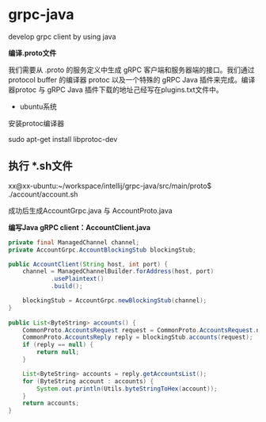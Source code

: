 grpc-java
=========

develop grpc client by using java


**编译.proto文件**

我们需要从 .proto 的服务定义中生成 gRPC 客户端和服务器端的接口。我们通过 protocol buffer 的编译器 protoc 以及一个特殊的 gRPC Java 插件来完成。编译器protoc 与 gRPC Java 插件下载的地址己经写在plugins.txt文件中。


* ubuntu系统

安装protoc编译器

sudo apt-get install libprotoc-dev

执行 *.sh文件
----
xx@xx-ubuntu:~/workspace/intellij/grpc-java/src/main/proto$ ./account/account.sh

成功后生成AccountGrpc.java 与 AccountProto.java 


**编写Java gRPC client：AccountClient.java**

```Java
private final ManagedChannel channel;
private AccountGrpc.AccountBlockingStub blockingStub;

public AccountClient(String host, int port) {
    channel = ManagedChannelBuilder.forAddress(host, port)
            .usePlaintext()
            .build();

    blockingStub = AccountGrpc.newBlockingStub(channel);
}
    
public List<ByteString> accounts() {
    CommonProto.AccountsRequest request = CommonProto.AccountsRequest.newBuilder().build();
    CommonProto.AccountsReply reply = blockingStub.accounts(request);
    if (reply == null) {
        return null;
    }

    List<ByteString> accounts = reply.getAccountsList();
    for (ByteString account : accounts) {
        System.out.println(Utils.byteStringToHex(account));
    }
    return accounts;
}
```
